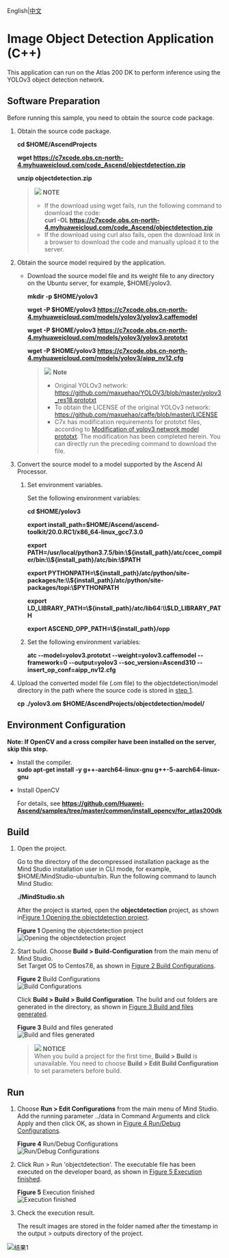 English|[中文](README.md)

#  Image Object Detection Application (C++)<a name="ZH-CN_TOPIC_0219122211"></a>
This application can run on the Atlas 200 DK to perform inference using the YOLOv3 object detection network. 

## Software Preparation<a name="zh-cn_topic_0219108795_section181111827718"></a>

Before running this sample, you need to obtain the source code package.

1.  <a name="zh-cn_topic_0228757084_section8534138124114"></a>Obtain the source code package.

    **cd $HOME/AscendProjects**  

    **wget https://c7xcode.obs.cn-north-4.myhuaweicloud.com/code_Ascend/objectdetection.zip** 
              
    **unzip objectdetection.zip**  
    
    >![](public_sys-resources/icon-note.gif) **NOTE**   
    >- If the download using wget fails, run the following command to download the code:  
    **curl -OL https://c7xcode.obs.cn-north-4.myhuaweicloud.com/code_Ascend/objectdetection.zip** 
    >- If the download using curl also fails, open the download link in a browser to download the code and manually upload it to the server.
    
2.  <a name="zh-cn_topic_0219108795_li2074865610364"></a>Obtain the source model required by the application.    
 
     -  Download the source model file and its weight file to any directory on the Ubuntu server, for example, $HOME/yolov3.

        **mkdir -p $HOME/yolov3**

        **wget -P $HOME/yolov3 https://c7xcode.obs.cn-north-4.myhuaweicloud.com/models/yolov3/yolov3.caffemodel** 
 
        **wget -P $HOME/yolov3 https://c7xcode.obs.cn-north-4.myhuaweicloud.com/models/yolov3/yolov3.prototxt**

        **wget -P $HOME/yolov3 https://c7xcode.obs.cn-north-4.myhuaweicloud.com/models/yolov3/aipp_nv12.cfg** 
            
        >![](public_sys-resources/icon-note.gif) **Note**   
        >- Original YOLOv3 network:  https://github.com/maxuehao/YOLOV3/blob/master/yolov3_res18.prototxt 
        >- To obtain the LICENSE of the original YOLOv3 network: https://github.com/maxuehao/caffe/blob/master/LICENSE
        >- C7x has modification requirements for prototxt files, according to [Modification of yolov3 network model prototxt](https://support.huaweicloud.com/usermanual-mindstudioc73/atlasmindstudio_02_0112.html). The modification has been completed herein. You can directly run the preceding command to download the file.
3.  Convert the source model to a model supported by the Ascend AI Processor.  

    1.  Set environment variables.
        
        Set the following environment variables:

        **cd \$HOME/yolov3**
        
        **export install_path=\$HOME/Ascend/ascend-toolkit/20.0.RC1/x86_64-linux_gcc7.3.0**  

        **export PATH=/usr/local/python3.7.5/bin:\\${install_path}/atc/ccec_compiler/bin:\\${install_path}/atc/bin:\\$PATH**  

        **export PYTHONPATH=\\${install_path}/atc/python/site-packages/te:\\${install_path}/atc/python/site-packages/topi:\\$PYTHONPATH**  

        **export LD_LIBRARY_PATH=\\${install_path}/atc/lib64:\\$LD_LIBRARY_PATH**  

        **export ASCEND_OPP_PATH=\\${install_path}/opp**  

    2.  Set the following environment variables:

        **atc --model=yolov3.prototxt --weight=yolov3.caffemodel --framework=0 --output=yolov3 --soc_version=Ascend310 --insert_op_conf=aipp_nv12.cfg**

    
4.  Upload the converted model file (.om file) to the objectdetection/model directory in the path where the source code is stored in [step 1](#zh-cn_topic_0228757084_section8534138124114).
    
    **cp ./yolov3.om \$HOME/AscendProjects/objectdetection/model/**

## Environment Configuration   

**Note: If OpenCV and a cross compiler have been installed on the server, skip this step.**  
    
- Install the compiler.  
  **sudo apt-get install -y g++\-aarch64-linux-gnu g++\-5-aarch64-linux-gnu** 

- Install OpenCV 
      
    For details, see **https://github.com/Huawei-Ascend/samples/tree/master/common/install_opencv/for_atlas200dk**    

## Build<a name="zh-cn_topic_0219108795_section3723145213347"></a>
1.  Open the project.

    Go to the directory of the decompressed installation package as the Mind Studio installation user in CLI mode, for example, $HOME/MindStudio-ubuntu/bin. Run the following command to launch Mind Studio:

    **./MindStudio.sh**

    After the project is started, open the **objectdetection** project, as shown in[Figure 1 Opening the objectdetection project](#zh-cn_topic_0228461902_zh-cn_topic_0203223265_fig11106241192810).

    **Figure 1**  Opening the objectdetection project<a name="zh-cn_topic_0228461902_zh-cn_topic_0203223265_fig11106241192810"></a>  
    ![](figures/打开objectdetection工程1.png "Opening the objectdetection project")

2.  Start build. Choose **Build > Build-Configuration** from the main menu of Mind Studio.  
    Set Target OS to Centos7.6, as shown in [Figure 2 Build Configurations](#zh-cn_topic_0203223265_fig17414647130).

    **Figure 2**  Build Configurations<a name="zh-cn_topic_0203223265_fig17414647130"></a>  
    ![](figures/配置build1.png "Build Configurations")  
    
    Click **Build > Build > Build Configuration**. The build and out folders are generated in the directory, as shown in [Figure 3 Build and files generated](#zh-cn_topic_0203223265_fig1741464713019).

    **Figure 3**  Build and files generated<a name="zh-cn_topic_0203223265_fig1741464713019"></a>  
    ![](figures/编译操作及生成文件1.png "Build and files generated")

    >![](public_sys-resources/icon-notice.gif) **NOTICE**   
    >When you build a project for the first time, **Build > Build** is unavailable. You need to choose **Build > Edit Build Configuration** to set parameters before build.  

## Run<a name="zh-cn_topic_0219108795_section1620073406"></a>
1.  Choose **Run > Edit Configurations** from the main menu of Mind Studio.    
    Add the running parameter ../data in Command Arguments and click Apply and then click OK, as shown in [Figure 4 Run/Debug Configurations](#zh-cn_topic_0203223265_fig93931954162720).   

    **Figure 4**  Run/Debug Configurations<a name="zh-cn_topic_0203223265_fig93931954162720"></a>   
    ![](figures/配置run1.png "Run/Debug Configurations")
 
2.  Click Run > Run 'objectdetection'. The executable file has been executed on the developer board, as shown in [Figure 5 Execution finished](#zh-cn_topic_0203223265_fig93931954162719).  

    **Figure 5** Execution finished<a name="zh-cn_topic_0203223265_fig93931954162719"></a>  
    ![](figures/程序已执行示意图1.png "Execution finished")

3.  Check the execution result.

    The result images are stored in the folder named after the timestamp in the output > outputs directory of the project.  

![结果1](figures/result.png) 